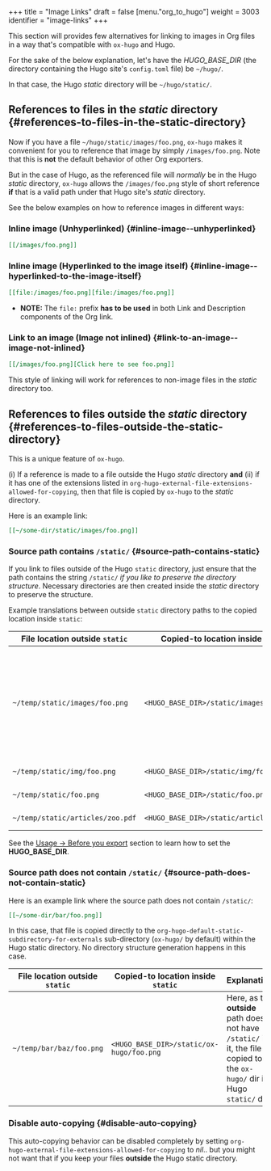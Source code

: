 +++
title = "Image Links"
draft = false
[menu."org_to_hugo"]
  weight = 3003
  identifier = "image-links"
+++

This section will provides few alternatives for linking to images in
Org files in a way that's compatible with `ox-hugo` and Hugo.

For the sake of the below explanation, let's have the _HUGO\_BASE\_DIR_
(the directory containing the Hugo site's `config.toml` file) be
`~/hugo/`.

In that case, the Hugo _static_ directory will be `~/hugo/static/`.


## References to files in the _static_ directory {#references-to-files-in-the-static-directory}

Now if you have a file `~/hugo/static/images/foo.png`, `ox-hugo` makes
it convenient for you to reference that image by simply
`/images/foo.png`. Note that this is **not** the default behavior of
other Org exporters.

But in the case of Hugo, as the referenced file will _normally_ be in
the Hugo _static_ directory, `ox-hugo` allows the `/images/foo.png`
style of short reference **if** that is a valid path under that Hugo
site's _static_ directory.

See the below examples on how to reference images in different ways:


### Inline image (Unhyperlinked) {#inline-image--unhyperlinked}

```org
[[/images/foo.png]]
```


### Inline image (Hyperlinked to the image itself) {#inline-image--hyperlinked-to-the-image-itself}

```org
[[file:/images/foo.png][file:/images/foo.png]]
```

-   **NOTE:** The `file:` prefix **has to be used** in both Link and
    Description components of the Org link.


### Link to an image (Image not inlined) {#link-to-an-image--image-not-inlined}

```org
[[/images/foo.png][Click here to see foo.png]]
```

This style of linking will work for references to non-image files in
the _static_ directory too.


## References to files **outside** the _static_ directory {#references-to-files-outside-the-static-directory}

This is a unique feature of `ox-hugo`.

(i) If a reference is made to a file outside the Hugo _static_
directory **and** (ii) if it has one of the extensions listed in
`org-hugo-external-file-extensions-allowed-for-copying`, then that
file is copied by `ox-hugo` to the _static_ directory.

Here is an example link:

```org
[[~/some-dir/static/images/foo.png]]
```


### Source path contains `/static/` {#source-path-contains-static}

If you link to files outside of the Hugo `static` directory, just
ensure that the path contains the string `/static/` _if you like to
preserve the directory structure_. Necessary directories are then
created inside the _static_ directory to preserve the structure.

Example translations between outside `static` directory paths to the
copied location inside `static`:

| File location outside `static`   | Copied-to location inside `static`        | Explanation                                                                                                |
|----------------------------------|-------------------------------------------|------------------------------------------------------------------------------------------------------------|
| `~/temp/static/images/foo.png`   | `<HUGO_BASE_DIR>/static/images/foo.png`   | If the **outside** path has `/static/` in it, the directory structure after that is preserved when copied. |
| `~/temp/static/img/foo.png`      | `<HUGO_BASE_DIR>/static/img/foo.png`      | (same as above)                                                                                            |
| `~/temp/static/foo.png`          | `<HUGO_BASE_DIR>/static/foo.png`          | (same as above)                                                                                            |
| `~/temp/static/articles/zoo.pdf` | `<HUGO_BASE_DIR>/static/articles/zoo.pdf` | (same as above)                                                                                            |

See the [Usage → Before you export](/doc/usage#before-you-export)
section to learn how to set the **HUGO\_BASE\_DIR**.


### Source path does not contain `/static/` {#source-path-does-not-contain-static}

Here is an example link where the source path does not contain
`/static/`:

```org
[[~/some-dir/bar/foo.png]]
```

In this case, that file is copied directly to the
`org-hugo-default-static-subdirectory-for-externals` sub-directory
(`ox-hugo/` by default) within the Hugo static directory. No directory
structure generation happens in this case.

| File location outside `static` | Copied-to location inside `static`       | Explanation                                                                                                                   |
|--------------------------------|------------------------------------------|-------------------------------------------------------------------------------------------------------------------------------|
| `~/temp/bar/baz/foo.png`       | `<HUGO_BASE_DIR>/static/ox-hugo/foo.png` | Here, as the **outside** path does not have `/static/` in it, the file is copied to the `ox-hugo/` dir in Hugo `static/` dir. |


### Disable auto-copying {#disable-auto-copying}

This auto-copying behavior can be disabled completely by setting
`org-hugo-external-file-extensions-allowed-for-copying` to _nil_.. but
you might not want that if you keep your files **outside** the Hugo
static directory.
